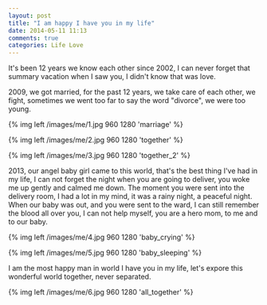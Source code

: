 ```yaml
---
layout: post
title: "I am happy I have you in my life"
date: 2014-05-11 11:13
comments: true
categories: Life Love
---
```

It's been 12 years we know each other since 2002, I can never forget that summary vacation when I saw you, I didn't know that was love.

2009, we got married, for the past 12 years, we take care of each other, we fight, sometimes we went too far to say the word "divorce", we were too young.

{% img left /images/me/1.jpg 960 1280 'marriage' %}

{% img left /images/me/2.jpg 960 1280 'together' %}

{% img left /images/me/3.jpg 960 1280 'together_2' %}

2013, our angel baby girl came to this world, that's the best thing I've had in my life, I can not forget the night when you are going to deliver, you woke me up gently and calmed me down. The moment you were sent into the delivery room, I had a lot in my mind, it was a rainy night, a peaceful night. When our baby was out, and you were sent to the ward, I can still remember the blood all over you, I can not help myself, you are a hero mom, to me and to our baby.

{% img left /images/me/4.jpg 960 1280 'baby_crying' %}

{% img left /images/me/5.jpg 960 1280 'baby_sleeping' %}

I am the most happy man in world I have you in my life, let's expore this wonderful world together, never separated.

{% img left /images/me/6.jpg 960 1280 'all_together' %}
